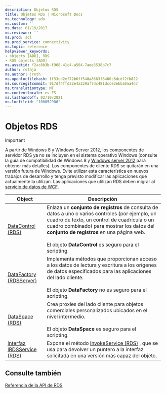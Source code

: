 ```yaml
---
description: Objetos RDS
title: Objetos RDS | Microsoft Docs
ms.technology: ado
ms.custom: ''
ms.date: 01/19/2017
ms.reviewer: ''
ms.prod: sql
ms.prod_service: connectivity
ms.topic: reference
helpviewer_keywords:
- objects [ADO], RDS
- RDS objects [ADO]
ms.assetid: f2ac8b3b-f968-41c4-a504-7aee3538b7c7
author: rothja
ms.author: jroth
ms.openlocfilehash: 1f53cd2ef72b6ff540a8663f6400c8dcdf2fb822
ms.sourcegitcommit: 917df4ffd22e4a229af7dc481dcce3ebba0aa4d7
ms.translationtype: MT
ms.contentlocale: es-ES
ms.lasthandoff: 02/10/2021
ms.locfileid: "100052986"
---
```

# <a name="rds-objects"></a>Objetos RDS
> [!IMPORTANT]
>  A partir de Windows 8 y Windows Server 2012, los componentes de servidor RDS ya no se incluyen en el sistema operativo Windows (consulte la guía de compatibilidad de Windows 8 y [Windows server 2012](https://www.microsoft.com/download/details.aspx?id=27416) para obtener más detalles). Los componentes de cliente RDS se quitarán en una versión futura de Windows. Evite utilizar esta característica en nuevos trabajos de desarrollo y tenga previsto modificar las aplicaciones que actualmente la utilizan. Las aplicaciones que utilizan RDS deben migrar al [servicio de datos de WCF](/dotnet/framework/wcf/).  
  
|Object|Descripción|  
|-|-|  
|[DataControl (RDS)](./datacontrol-object-rds.md)|Enlaza un **conjunto de registros** de consulta de datos a uno o varios controles (por ejemplo, un cuadro de texto, un control de cuadrícula o un cuadro combinado) para mostrar los datos del **conjunto de registros** en una página web.<br /><br /> El objeto **DataControl** es seguro para el scripting.|  
|[DataFactory (RDSServer)](./datafactory-object-rdsserver.md)|Implementa métodos que proporcionan acceso a los datos de lectura y escritura a los orígenes de datos especificados para las aplicaciones del lado cliente.<br /><br /> El objeto **DataFactory** no es seguro para el scripting.|  
|[DataSpace (RDS)](./dataspace-object-rds.md)|Crea proxies del lado cliente para objetos comerciales personalizados ubicados en el nivel intermedio.<br /><br /> El objeto **DataSpace** es seguro para el scripting.|  
|[Interfaz IRDSService (RDS)](./irdsservice-interface-rds.md)|Expone el método [InvokeService (RDS)](./invokeservice-rds.md) , que se usa para devolver un puntero a la interfaz solicitada en una versión más capaz del objeto.|  
  
## <a name="see-also"></a>Consulte también  
 [Referencia de la API de RDS](./rds-api-reference.md)